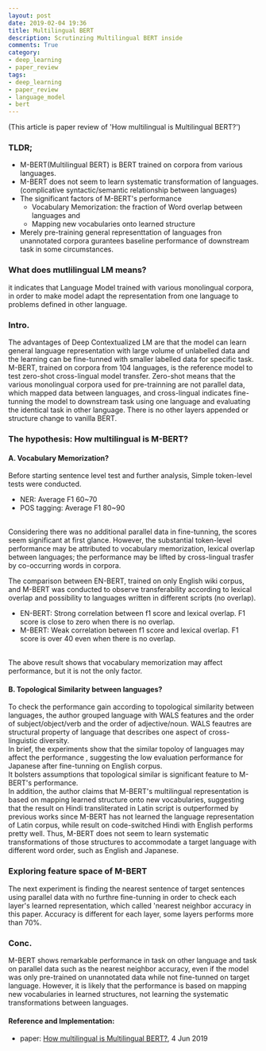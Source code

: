```yaml
---
layout: post
date: 2019-02-04 19:36
title: Multilingual BERT
description: Scrutinzing Multilingual BERT inside
comments: True
category: 
- deep_learning
- paper_review
tags:
- deep_learning
- paper_review
- language_model
- bert
---
```

(This article is paper review of 'How multilingual is Multilingual BERT?')

### TLDR;
- M-BERT(Multilingual BERT) is BERT trained on corpora from various languages.
- M-BERT does not seem to learn systematic transformation of languages. (complicative syntactic/semantic relationship between languages)
- The significant factors of M-BERT's performance
    - Vocabulary Memorization: the fraction of Word overlap between languages and 
    - Mapping new vocabularies onto learned structure
- Merely pre-training general representtation of languages fron unannotated corpora gurantees baseline performance of downstream task in some circumstances.

<!--more-->

### What does mutlilingual LM means?
it indicates that Language Model trained with various monolingual corpora, in order to make model adapt the representation from one language to problems defined in other language.<br>

### Intro.
The advantages of Deep Contextualized LM are that the model can learn general language representation with large volume of unlabelled data and the learning can be fine-tunned with smaller labelled data for specific task.<br>
M-BERT, trained on corpora from 104 languages, is the reference model to test zero-shot cross-lingual model transfer. Zero-shot means that the various monolingual corpora used for pre-trainning are not parallel data, which mapped data between languages, and cross-lingual indicates fine-tunning the model to downstream task using one language and evaluating the identical task in other language. There is no other layers appended or structure change to vanilla BERT.<br> 

###  The hypothesis: How multilingual is M-BERT?
#### A. Vocabulary Memorization?
Before starting sentence level test and further analysis, Simple token-level tests were conducted.<br>
- NER: Average F1 60~70
- POS tagging: Average F1 80~90
<br>
Considering there was no additional parallel data in fine-tunning, the scores seem significant at first glance. However, the substantial token-level performance may be attributed to vocabulary memorization, lexical overlap between languages; the performance may be lifted by cross-lingual trasfer by co-occurring words in corpora.<br>

The comparison between EN-BERT, trained on only English wiki corpus, and M-BERT was conducted to observe transferability according to lexical overlap and possibility to languages written in different scripts (no overlap).<br> 
- EN-BERT: Strong correlation between f1 score and lexical overlap. F1 score is close to zero when there is no overlap.
- M-BERT: Weak correlation between f1 score and lexical overlap. F1 score is over 40 even when there is no overlap.
<br>
The above result shows that vocabulary memorization may affect performance, but it is not the only factor.<br>

#### B. Topological Similarity between languages?
To check the performance gain according to topological similarity between languages, the author grouped language with WALS features and the order of subject/object/verb and the order of adjective/noun. WALS feautres are structural property of language that describes one aspect of cross-linguistic diversity.<br>
In brief, the experiments show that the similar topoloy of languages may affect the performance , suggesting the low evaluation performance for Japanese after fine-tunning on English corpus.<br> 
It bolsters assumptions that topological similar is significant feature to M-BERT's performance.<br>
In addition, the author claims that M-BERT's multilingual representation is based on mapping learned structure onto new vocabularies, suggesting that the result on Hindi transliterated in Latin script is outperformed by previous works since M-BERT has not learned the language representation of Latin corpus, while result on code-switched Hindi with English performs pretty well. Thus, M-BERT does not seem to learn systematic transformations of those structures to accommodate a target language with different word order, such as English and Japanese.<br> 

### Exploring feature space of M-BERT
The next experiment is finding the nearest sentence of target sentences using parallel data with no furthre fine-tunning in order to check each layer's learned representation, which called 'nearest neighbor accuracy in this paper.  Accuracy is different for each layer, some layers performs more than 70%.<br> 

### Conc.
M-BERT shows remarkable performance in task on other language and  task on parallel data such as the nearest neighbor accuracy, even if the model was only pre-trained on unannotated data while not fine-tunned on target language. However, it is likely that the performance is based on mapping new vocabularies in learned structures, not learning the systematic transformations between languages. <br>

#### Reference and Implementation:
- paper: [How multilingual is Multilingual BERT?](https://arxiv.org/abs/1906.01502), 4 Jun 2019 


<!--language-->